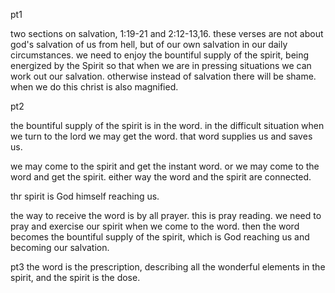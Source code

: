 pt1

two sections on salvation, 1:19-21 and 2:12-13,16. these verses are not about god's salvation
of us from hell, but of our own salvation in our daily circumstances. we need to enjoy
the bountiful supply of the spirit, being energized by the Spirit so that when we are
in pressing situations we can work out our salvation. otherwise instead of salvation
there will be shame. when we do this christ is also magnified.

pt2

the bountiful supply of the spirit is in the word. in the difficult situation when we turn to the lord we may get the word. that word supplies us and saves us.

we may come to the spirit and get the instant word. or we may come to the word and get the spirit. either way the word and the spirit are connected.

thr spirit is God himself reaching us.

the way to receive the word is by all prayer. this is pray reading. we need to pray and exercise our spirit when we come to the word. then the word becomes the bountiful supply of the spirit, which is God reaching us and becoming our salvation.

pt3
the word is the prescription, describing all the wonderful elements in the spirit,
and the spirit is the dose.
